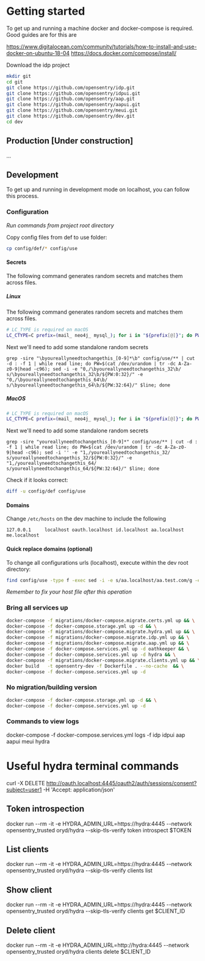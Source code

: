 # Getting started

To get up and running a machine docker and docker-compose is required. Good guides are for this are

https://www.digitalocean.com/community/tutorials/how-to-install-and-use-docker-on-ubuntu-18-04
https://docs.docker.com/compose/install/


Download the idp project
```bash
mkdir git
cd git
git clone https://github.com/opensentry/idp.git
git clone https://github.com/opensentry/idpui.git
git clone https://github.com/opensentry/aap.git
git clone https://github.com/opensentry/aapui.git
git clone https://github.com/opensentry/meui.git
git clone https://github.com/opensentry/dev.git
cd dev
```


## Production [Under construction]
...

## Development
To get up and running in development mode on localhost, you can follow this process.

### Configuration

*Run commands from project root directory*

Copy config files from def to use folder:
```bash
cp config/def/* config/use
```

#### Secrets

The following command generates random secrets and matches them across files.

##### Linux
The following command generates random secrets and matches them across files.
```bash
# LC_TYPE is required on macOS
LC_CTYPE=C prefix=(mail_ neo4j_ mysql_); for i in "${prefix[@]}"; do PW=$(</dev/urandom tr -dc A-Za-z0-9|head -c96); find config/use -type f -exec sed -i -e "s/\b${i}youreallyneedtochangethis_64\b/${PW:0:64}/" -e "s/\b${i}youreallyneedtochangethis_32\b/${PW:64:32}/" {} \+; done
```

Next we'll need to add some standalone random secrets
```
grep -sire "\byoureallyneedtochangethis_[0-9]*\b" config/use/** | cut -d : -f 1 | while read line; do PW=$(cat /dev/urandom | tr -dc A-Za-z0-9|head -c96); sed -i -e "0,/\byoureallyneedtochangethis_32\b/ s/\byoureallyneedtochangethis_32\b/${PW:0:32}/" -e "0,/\byoureallyneedtochangethis_64\b/ s/\byoureallyneedtochangethis_64\b/${PW:32:64}/" $line; done
```

##### MacOS
```bash
# LC_TYPE is required on macOS
LC_CTYPE=C prefix=(mail_ neo4j_ mysql_); for i in "${prefix[@]}"; do PW=$(</dev/urandom tr -dc A-Za-z0-9|head -c96); find config/use -type f -exec sed -i '' -e "s/${i}youreallyneedtochangethis_64/${PW:0:64}/" -e "s/${i}youreallyneedtochangethis_32/${PW:64:32}/" {} \;; done
```

Next we'll need to add some standalone random secrets
```
grep -sire "youreallyneedtochangethis_[0-9]*" config/use/** | cut -d : -f 1 | while read line; do PW=$(cat /dev/urandom | tr -dc A-Za-z0-9|head -c96); sed -i '' -e "1,/youreallyneedtochangethis_32/ s/youreallyneedtochangethis_32/${PW:0:32}/" -e "1,/youreallyneedtochangethis_64/ s/youreallyneedtochangethis_64/${PW:32:64}/" $line; done
```

Check if it looks correct:
```bash
diff -u config/def config/use
```

#### Domains

Change `/etc/hosts` on the dev machine to include the following
```
127.0.0.1     localhost oauth.localhost id.localhost aa.localhost me.localhost
```

#### Quick replace domains (optional)

To change all configurations urls (localhost), execute within the dev root directory:
```bash
find config/use -type f -exec sed -i -e s/aa.localhost/aa.test.com/g -e s/id.localhost/id.test.com/g -e s/oauth.localhost/oauth.test.com/g -e s/me.localhost/me.test.com/g {} \;
```

*Remember to fix your host file after this operation*

### Bring all services up
```bash
docker-compose -f migrations/docker-compose.migrate.certs.yml up && \
docker-compose -f docker-compose.storage.yml up -d && \
docker-compose -f migrations/docker-compose.migrate.hydra.yml up && \
docker-compose -f migrations/docker-compose.migrate.idp.yml up && \
docker-compose -f migrations/docker-compose.migrate.aap.yml up && \
docker-compose -f docker-compose.services.yml up -d oathkeeper && \
docker-compose -f docker-compose.services.yml up -d hydra && \
docker-compose -f migrations/docker-compose.migrate.clients.yml up && \
docker build   -t opensentry-dev -f Dockerfile . --no-cache  && \
docker-compose -f docker-compose.services.yml up -d
```

### No migration/building version
```bash
docker-compose -f docker-compose.storage.yml up -d && \
docker-compose -f docker-compose.services.yml up -d
```

### Commands to view logs
docker-compose -f docker-compose.services.yml logs -f idp idpui aap aapui meui hydra

# Useful hydra terminal commands

curl -X DELETE http://oauth.localhost:4445/oauth2/auth/sessions/consent?subject=user1 -H 'Accept: application/json'

## Token introspection
docker run --rm -it -e HYDRA_ADMIN_URL=https://hydra:4445 --network opensentry_trusted oryd/hydra --skip-tls-verify token introspect $TOKEN

## List clients
docker run --rm -it -e HYDRA_ADMIN_URL=https://hydra:4445 --network opensentry_trusted oryd/hydra --skip-tls-verify clients list

## Show client
docker run --rm -it -e HYDRA_ADMIN_URL=https://hydra:4445 --network opensentry_trusted oryd/hydra --skip-tls-verify clients get $CLIENT_ID

## Delete client
docker run --rm -it -e HYDRA_ADMIN_URL=http://hydra:4445 --network opensentry_trusted oryd/hydra clients delete $CLIENT_ID
